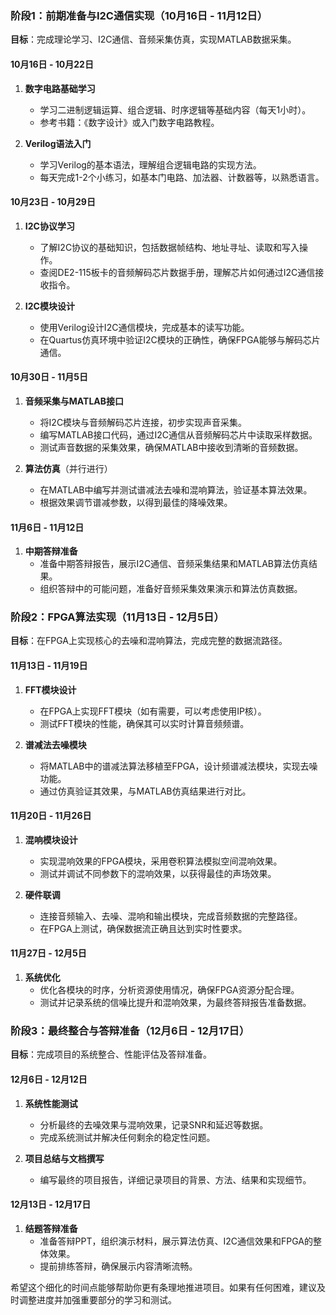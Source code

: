 

### 阶段1：前期准备与I2C通信实现（10月16日 - 11月12日）
**目标**：完成理论学习、I2C通信、音频采集仿真，实现MATLAB数据采集。

#### 10月16日 - 10月22日
1. **数字电路基础学习**
   - 学习二进制逻辑运算、组合逻辑、时序逻辑等基础内容（每天1小时）。
   - 参考书籍：《数字设计》或入门数字电路教程。

2. **Verilog语法入门**
   - 学习Verilog的基本语法，理解组合逻辑电路的实现方法。
   - 每天完成1-2个小练习，如基本门电路、加法器、计数器等，以熟悉语言。
   
#### 10月23日 - 10月29日
1. **I2C协议学习**
   - 了解I2C协议的基础知识，包括数据帧结构、地址寻址、读取和写入操作。
   - 查阅DE2-115板卡的音频解码芯片数据手册，理解芯片如何通过I2C通信接收指令。

2. **I2C模块设计**
   - 使用Verilog设计I2C通信模块，完成基本的读写功能。
   - 在Quartus仿真环境中验证I2C模块的正确性，确保FPGA能够与解码芯片通信。

#### 10月30日 - 11月5日
1. **音频采集与MATLAB接口**
   - 将I2C模块与音频解码芯片连接，初步实现声音采集。
   - 编写MATLAB接口代码，通过I2C通信从音频解码芯片中读取采样数据。
   - 测试声音数据的采集效果，确保MATLAB中接收到清晰的音频数据。
   
2. **算法仿真**（并行进行）
   - 在MATLAB中编写并测试谱减法去噪和混响算法，验证基本算法效果。
   - 根据效果调节谱减参数，以得到最佳的降噪效果。

#### 11月6日 - 11月12日
1. **中期答辩准备**
   - 准备中期答辩报告，展示I2C通信、音频采集结果和MATLAB算法仿真结果。
   - 组织答辩中的可能问题，准备好音频采集效果演示和算法仿真数据。

### 阶段2：FPGA算法实现（11月13日 - 12月5日）
**目标**：在FPGA上实现核心的去噪和混响算法，完成完整的数据流路径。

#### 11月13日 - 11月19日
1. **FFT模块设计**
   - 在FPGA上实现FFT模块（如有需要，可以考虑使用IP核）。
   - 测试FFT模块的性能，确保其可以实时计算音频频谱。

2. **谱减法去噪模块**
   - 将MATLAB中的谱减法算法移植至FPGA，设计频谱减法模块，实现去噪功能。
   - 通过仿真验证其效果，与MATLAB仿真结果进行对比。

#### 11月20日 - 11月26日
1. **混响模块设计**
   - 实现混响效果的FPGA模块，采用卷积算法模拟空间混响效果。
   - 测试并调试不同参数下的混响效果，以获得最佳的声场效果。

2. **硬件联调**
   - 连接音频输入、去噪、混响和输出模块，完成音频数据的完整路径。
   - 在FPGA上测试，确保数据流正确且达到实时性要求。

#### 11月27日 - 12月5日
1. **系统优化**
   - 优化各模块的时序，分析资源使用情况，确保FPGA资源分配合理。
   - 测试并记录系统的信噪比提升和混响效果，为最终答辩报告准备数据。

### 阶段3：最终整合与答辩准备（12月6日 - 12月17日）
**目标**：完成项目的系统整合、性能评估及答辩准备。

#### 12月6日 - 12月12日
1. **系统性能测试**
   - 分析最终的去噪效果与混响效果，记录SNR和延迟等数据。
   - 完成系统测试并解决任何剩余的稳定性问题。

2. **项目总结与文档撰写**
   - 编写最终的项目报告，详细记录项目的背景、方法、结果和实现细节。

#### 12月13日 - 12月17日
1. **结题答辩准备**
   - 准备答辩PPT，组织演示材料，展示算法仿真、I2C通信效果和FPGA的整体效果。
   - 提前排练答辩，确保展示内容清晰流畅。

希望这个细化的时间点能够帮助你更有条理地推进项目。如果有任何困难，建议及时调整进度并加强重要部分的学习和测试。